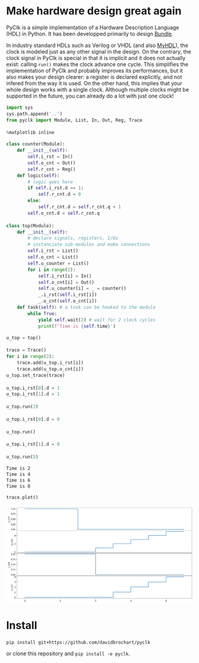 # Make hardware design great again

PyClk is a simple implementation of a Hardware Description Language (HDL) in
Python. It has been developped primarily to design
[Bundle](https://github.com/davidbrochart/bundle).

In industry standard HDLs such as Verilog or VHDL (and also
[MyHDL](http://www.myhdl.org)), the clock is modeled just as any other signal in
the design. On the contrary, the clock signal in PyClk is special in that it is
implicit and it does not actually exist: calling `run()` makes the clock advance
one cycle. This simplifies the implementation of PyClk and probably improves its
performances, but it also makes your design clearer: a register is declared
explicitly, and not infered from the way it is used. On the other hand, this
implies that your whole design works with a single clock. Although multiple
clocks might be supported in the future, you can already do a lot with just one
clock!

```python
import sys
sys.path.append('..')
from pyclk import Module, List, In, Out, Reg, Trace

%matplotlib inline
```


```python
class counter(Module):
    def __init__(self):
        self.i_rst = In()
        self.o_cnt = Out()
        self.r_cnt = Reg()
    def logic(self):
        # logic goes here
        if self.i_rst.d == 1:
            self.r_cnt.d = 0
        else:
            self.r_cnt.d = self.r_cnt.q + 1
        self.o_cnt.d = self.r_cnt.q

class top(Module):
    def __init__(self):
        # declare signals, registers, I/Os
        # instanciate sub-modules and make connections
        self.i_rst = List()
        self.o_cnt = List()
        self.u_counter = List()
        for i in range(2):
            self.i_rst[i] = In()
            self.o_cnt[i] = Out()
            self.u_counter[i] = _ = counter()
            _.i_rst(self.i_rst[i])
            _.o_cnt(self.o_cnt[i])
    def task(self): # a task can be hooked to the module
        while True:
            yield self.wait(2) # wait for 2 clock cycles
            print(f'Time is {self.time}')
```


```python
u_top = top()

trace = Trace()
for i in range(2):
    trace.add(u_top.i_rst[i])
    trace.add(u_top.o_cnt[i])
u_top.set_trace(trace)

u_top.i_rst[0].d = 1
u_top.i_rst[1].d = 1

u_top.run(3)

u_top.i_rst[0].d = 0

u_top.run()

u_top.i_rst[1].d = 0

u_top.run(5)
```

    Time is 2
    Time is 4
    Time is 6
    Time is 8

```python
trace.plot()
```

![alt text](examples/example.png)

# Install

`pip install git+https://github.com/davidbrochart/pyclk`

or clone this repository and `pip install -e pyclk`.
